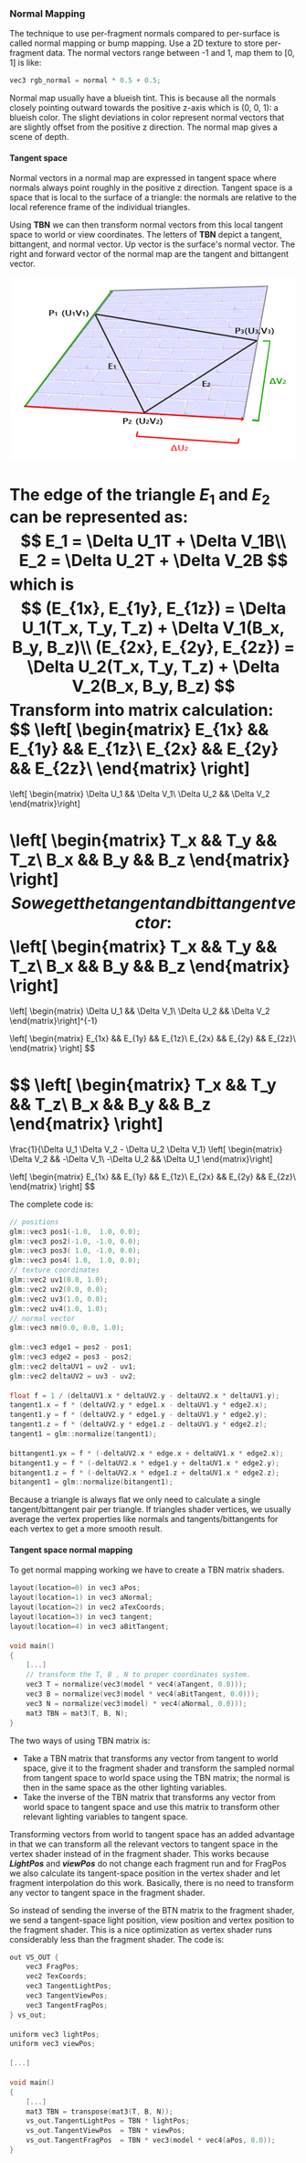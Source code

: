 ### Normal Mapping

The technique to use per-fragment normals compared to per-surface is called normal mapping or bump mapping. Use a 2D texture to store per-fragment data. The normal vectors range between -1 and 1, map them to [0, 1] is like:

```c
vec3 rgb_normal = normal * 0.5 + 0.5;
```

Normal map usually have a blueish tint. This is because all the normals closely pointing outward towards the positive z-axis which is (0, 0, 1): a blueish color. The slight deviations in color represent normal vectors that are slightly offset from the positive z direction. The normal map gives a scene of depth.

#### Tangent space

Normal vectors in a normal map are expressed in tangent space where normals always point roughly in the positive z direction. Tangent space is a space that is local to the surface of a triangle: the normals are relative to the local reference frame of the individual triangles. 

Using **TBN** we can then transform normal vectors from this local tangent space to world or view coordinates. The letters of **TBN** depict a tangent, bittangent, and normal vector. Up vector is the surface's normal vector. The right and forward vector of the normal map are the tangent and bittangent vector.

![avatar](../image/normal_mapping_surface_edges.png)

The edge of the triangle $E_1$ and $E_2$ can be represented as:
$$
E_1 = \Delta U_1T + \Delta V_1B\\
E_2 = \Delta U_2T + \Delta V_2B
$$
 which is
$$
(E_{1x}, E_{1y}, E_{1z}) = \Delta U_1(T_x, T_y, T_z) + \Delta V_1(B_x, B_y, B_z)\\
(E_{2x}, E_{2y}, E_{2z}) = \Delta U_2(T_x, T_y, T_z) + \Delta V_2(B_x, B_y, B_z)
$$
Transform into matrix calculation:
$$
\left[
\begin{matrix}
E_{1x} && E_{1y} && E_{1z}\\
E_{2x} && E_{2y} && E_{2z}\\
\end{matrix}
\right]
=
\left[
\begin{matrix}
\Delta U_1 && \Delta V_1\\
\Delta U_2 && \Delta V_2
\end{matrix}\right] 

\left[
\begin{matrix}
T_x && T_y && T_z\\
B_x && B_y && B_z
\end{matrix}
\right]
$$
So we get the tangent and bittangent vector:
$$
\left[
\begin{matrix}
T_x && T_y && T_z\\
B_x && B_y && B_z
\end{matrix}
\right]
=
\left[
\begin{matrix}
\Delta U_1 && \Delta V_1\\
\Delta U_2 && \Delta V_2
\end{matrix}\right]^{-1}

\left[
\begin{matrix}
E_{1x} && E_{1y} && E_{1z}\\
E_{2x} && E_{2y} && E_{2z}\\
\end{matrix}
\right]
$$

$$
\left[
\begin{matrix}
T_x && T_y && T_z\\
B_x && B_y && B_z
\end{matrix}
\right]
=
\frac{1}{\Delta U_1 \Delta V_2 - \Delta U_2 \Delta V_1}
\left[
\begin{matrix}
\Delta V_2 && -\Delta V_1\\
-\Delta U_2 && \Delta U_1
\end{matrix}\right]

\left[
\begin{matrix}
E_{1x} && E_{1y} && E_{1z}\\
E_{2x} && E_{2y} && E_{2z}\\
\end{matrix}
\right]
$$

The complete code is:

```c
// positions
glm::vec3 pos1(-1.0,  1.0, 0.0);
glm::vec3 pos2(-1.0, -1.0, 0.0);
glm::vec3 pos3( 1.0, -1.0, 0.0);
glm::vec3 pos4( 1.0,  1.0, 0.0);
// texture coordinates
glm::vec2 uv1(0.0, 1.0);
glm::vec2 uv2(0.0, 0.0);
glm::vec2 uv3(1.0, 0.0);
glm::vec2 uv4(1.0, 1.0);
// normal vector
glm::vec3 nm(0.0, 0.0, 1.0); 

glm::vec3 edge1 = pos2 - pos1;
glm::vec3 edge2 = pos3 - pos2;
glm::vec2 deltaUV1 = uv2 - uv1;
glm::vec2 deltaUV2 = uv3 - uv2;

float f = 1 / (deltaUV1.x * deltaUV2.y - deltaUV2.x * deltaUV1.y);
tangent1.x = f * (deltaUV2.y * edge1.x - deltaUV1.y * edge2.x);
tangent1.y = f * (deltaUV2.y * edge1.y - deltaUV1.y * edge2.y);
tangent1.z = f * (deltaUV2.y * edge1.z - deltaUV1.y * edge2.z);
tangent1 = glm::normalize(tangent1);

bittangent1.yx = f * (-deltaUV2.x * edge.x + deltaUV1.x * edge2.x);
bitangent1.y = f * (-deltaUV2.x * edge1.y + deltaUV1.x * edge2.y);
bitangent1.z = f * (-deltaUV2.x * edge1.z + deltaUV1.x * edge2.z);
bitangent1 = glm::normalize(bitangent1);

```

Because a triangle is always flat we only need to calculate a single tangent/bittangent pair per triangle. If triangles shader vertices, we usually average the vertex properties like normals and tangents/bittangents for each vertex to get a more smooth result.

#### Tangent space normal mapping

To get normal mapping working we have to create a TBN matrix shaders.

```c
layout(location=0) in vec3 aPos;
layout(location=1) in vec3 aNormal;
layout(location=2) in vec2 aTexCoords;
layout(location=3) in vec3 tangent;
layout(location=4) in vec3 aBitTangent;

void main()
{
    [...]
    // transform the T, B , N to proper coordinates system.
    vec3 T = normalize(vec3(model * vec4(aTangent, 0.0)));
    vec3 B = normalize(vec3(model * vec4(aBitTangent, 0.0)));
    vec3 N = normalize(vec3(model) * vec4(aNormal, 0.0)));
    mat3 TBN = mat3(T, B, N);
}
```

The two ways of using TBN matrix is:

+ Take a TBN matrix that transforms any vector from tangent to world space, give it to the fragment shader and transform the sampled normal from tangent space to world space using the TBN matrix; the normal is then in the same space as the other lighting variables.
+ Take the inverse of the TBN matrix that transforms any vector from world space to tangent space and use this matrix to transform other relevant lighting variables to tangent space.

Transforming vectors from world to tangent space has an added advantage in that we can transform all the relevant vectors to tangent space in the vertex shader instead of in the fragment shader. This works because ***LightPos*** and ***viewPos*** do not change each fragment run  and for FragPos we also calculate its tangent-space position in the vertex shader and let fragment interpolation do this work. Basically, there is no need to transform any vector to tangent space in the fragment shader.

So instead of sending the inverse of the BTN matrix to the fragment shader, we send a tangent-space light position, view position and vertex position to the fragment shader. This is a nice optimization as vertex shader runs considerably less than the fragment shader. The code is:

```c
out VS_OUT {
    vec3 FragPos;
    vec2 TexCoords;
    vec3 TangentLightPos;
    vec3 TangentViewPos;
    vec3 TangentFragPos;
} vs_out;

uniform vec3 lightPos;
uniform vec3 viewPos;
 
[...]
  
void main()
{    
    [...]
    mat3 TBN = transpose(mat3(T, B, N));
    vs_out.TangentLightPos = TBN * lightPos;
    vs_out.TangentViewPos  = TBN * viewPos;
    vs_out.TangentFragPos  = TBN * vec3(model * vec4(aPos, 0.0));
}  
```

